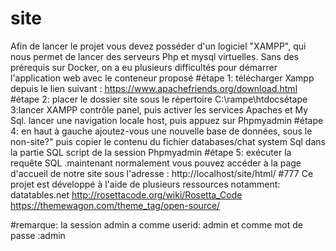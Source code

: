 
# site
Afin de lancer le projet vous devez posséder d'un logiciel "XAMPP", qui nous permet de lancer des serveurs Php et mysql virtuelles.
Sans des prérequis sur Docker, on a eu plusieurs difficultés pour démarrer l'application web avec le conteneur proposé
#étape 1:
télécharger Xampp depuis le lien suivant : https://www.apachefriends.org/download.html
#étape 2:
placer le dossier site sous le répertoire C:\rampe\htdocsétape 3:lancer XAMPP contrôle panel, puis activer les services Apaches et My Sql.
lancer une navigation locale host, puis appuez sur Phpmyadmin
#étape 4:
en haut à gauche ajoutez-vous une nouvelle base de données, sous le non-site?" puis copier le contenu du fichier databases/chat system Sql dans la partie SQL script de la session Phpmyadmin
#étape 5:
exécuter la requête SQL .maintenant normalement vous pouvez accéder à la page d'accueil de notre site sous l'adresse : http://localhost/site/html/
#777
Ce projet est développé à l'aide de plusieurs ressources notamment:
 datatables.net 
http://rosettacode.org/wiki/Rosetta_Code
 https://themewagon.com/theme_tag/open-source/
 
 
 #remarque: la session admin a comme userid: admin et comme mot de passe :admin
